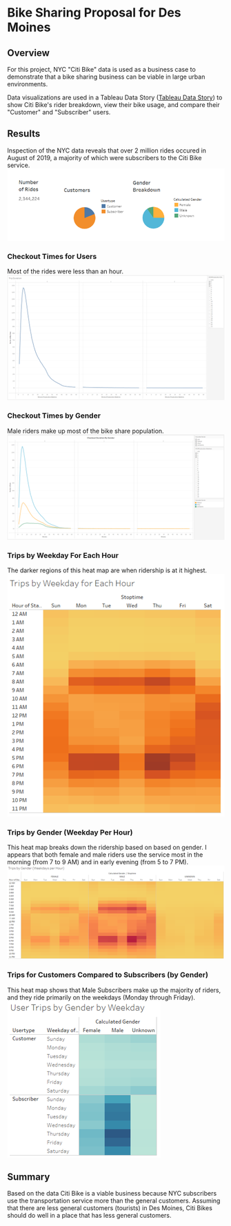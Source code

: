 # Bike Sharing Proposal for Des Moines

## Overview
For this project, NYC "Citi Bike" data is used as a business case to demonstrate that a bike sharing business can be viable in large urban environments.

Data visualizations are used in a Tableau Data Story ([Tableau Data Story](https://public.tableau.com/app/profile/jeremy3008/viz/NYCBikeshareChallenge_16411709534240/NYCStory)) to show Citi Bike's rider breakdown, view their bike usage, and compare their "Customer" and "Subscriber" users.


## Results
Inspection of the NYC data reveals that over 2 million rides occured in August of 2019, a majority of which were subscribers to the Citi Bike service.
![Breakdown](https://github.com/jp3tty/bikesharing/blob/main/Images/Breakdown.PNG)

### Checkout Times for Users
Most of the rides were less than an hour.
![CheckoutByUsers](https://github.com/jp3tty/bikesharing/blob/main/Images/CheckoutByUsers.PNG)

### Checkout Times by Gender
Male riders make up most of the bike share population.
![CheckoutByGender](https://github.com/jp3tty/bikesharing/blob/main/Images/CheckoutByGender.PNG)

### Trips by Weekday For Each Hour
The darker regions of this heat map are when ridership is at it highest.
![TripsByWeekdayForEachHour](https://github.com/jp3tty/bikesharing/blob/main/Images/TripsByWeekdayForEachHour.PNG)

### Trips by Gender (Weekday Per Hour)
This heat map breaks down the ridership based on based on gender. I appears that both female and male riders use the service most in the morning (from 7 to 9 AM) and in early evening (from 5 to 7 PM).
![TripsByGenderPerHour](https://github.com/jp3tty/bikesharing/blob/main/Images/TripsByGenderPerHour.PNG)

### Trips for Customers Compared to Subscribers (by Gender)
This heat map shows that Male Subscribers make up the majority of riders, and they ride primarily on the weekdays (Monday through Friday).
![TripsForCustomerComparedToSubscribers](https://github.com/jp3tty/bikesharing/blob/main/Images/TripsForCustomerComparedToSubscribers.PNG)


## Summary
Based on the data Citi Bike is a viable business because NYC subscribers use the transportation service more than the general customers. Assuming that there are less general customers (tourists) in Des Moines, Citi Bikes should do well in a place that has less general customers.  


